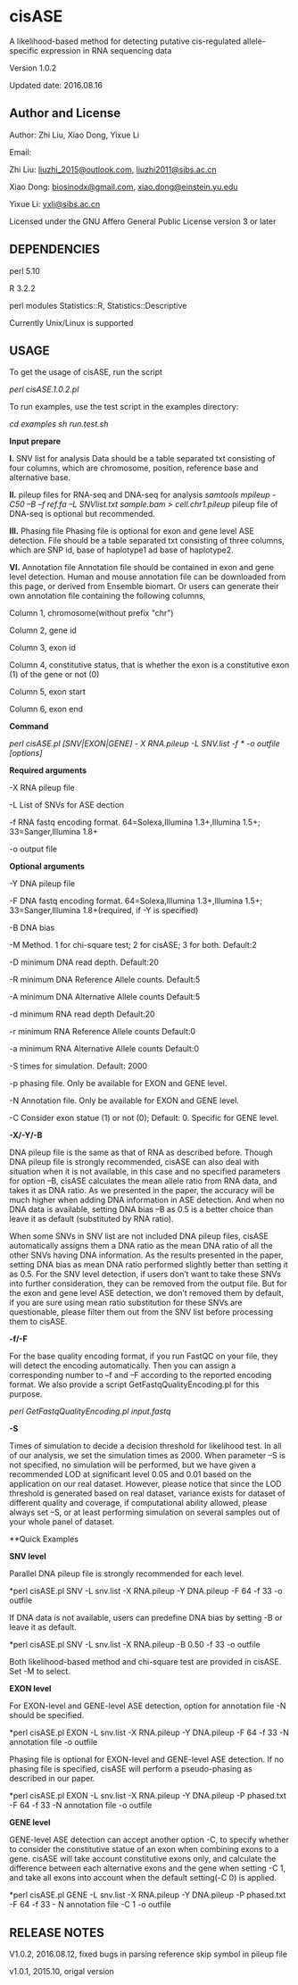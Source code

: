 # cisASE
A likelihood-based method for detecting putative cis-regulated allele-specific expression in RNA sequencing data

Version 1.0.2

Updated date: 2016.08.16

#####
## Author and License

Author: Zhi Liu, Xiao Dong, Yixue Li

Email: 

Zhi Liu: liuzhi_2015@outlook.com, liuzhi2011@sibs.ac.cn

Xiao Dong: biosinodx@gmail.com, xiao.dong@einstein.yu.edu

Yixue Li: yxli@sibs.ac.cn


Licensed under the GNU Affero General Public License version 3 or later

#####

## DEPENDENCIES

perl 5.10

R 3.2.2

perl modules  Statistics::R, Statistics::Descriptive

Currently Unix/Linux is supported 
#####
## USAGE

To get the usage of cisASE, run the script

*perl cisASE.1.0.2.pl*

To run examples, use the test script in the examples directory:

*cd examples
sh run.test.sh*

**Input prepare**

**I.** SNV list for analysis
Data should be a table separated txt consisting of four columns, which are chromosome, position, reference base and alternative base. 
 
**II.** pileup files for RNA-seq and DNA-seq for analysis
*samtools mpileup -C50 –B –f ref.fa –L SNVlist.txt sample.bam > cell.chr1.pileup*
pileup file of DNA-seq is optional but recommended. 

**III.** Phasing file
Phasing file is optional for exon and gene level ASE detection.
File should be a table separated txt consisting of three columns, which are SNP id, base of haplotype1 ad base of haplotype2. 

**VI.** Annotation file
Annotation file should be contained in exon and gene level detection. Human and mouse annotation file can be downloaded from this page, or derived from Ensemble biomart. Or users can generate their own annotation file containing the following columns,

Column 1, chromosome(without prefix "chr")

Column 2, gene id

Column 3, exon id

Column 4, constitutive status, that is whether the exon is a constitutive exon (1) of the gene or not (0)

Column 5, exon start

Column 6, exon end

**Command**

*perl cisASE.pl  [SNV|EXON|GENE]  - X RNA.pileup -L SNV.list -f * -o outfile [options]*

**Required arguments**

-X	RNA pileup file

-L	List of SNVs for ASE dection 

-f	RNA fastq encoding format. 64=Solexa,Illumina 1.3+,Illumina 1.5+; 33=Sanger,Illumina 1.8+

-o	output file 

**Optional arguments**

-Y	DNA pileup file

-F	DNA fastq encoding format. 64=Solexa,Illumina 1.3+,Illumina 1.5+; 33=Sanger,Illumina 1.8+(required, if -Y is specified)

-B	DNA bias

-M	Method. 1 for chi-square test; 2 for cisASE; 3 for both. Default:2

-D	minimum DNA read depth. Default:20

-R	minimum DNA Reference Allele counts. Default:5

-A	minimum DNA Alternative Allele counts Default:5

-d	minimum RNA read depth Default:20 

-r	minimum RNA Reference Allele counts Default:0

-a	minimum RNA Alternative Allele counts Default:0

-S	times for simulation. Default: 2000

-p	phasing file. Only be available for EXON and GENE level. 

-N	Annotation file. Only be available for EXON and GENE level. 

-C	Consider exon statue (1) or not (0); Default: 0. Specific for GENE level. 


**-X/-Y/-B**

DNA pileup file is the same as that of RNA as described before. Though DNA pileup file is strongly recommended, cisASE can also deal with situation when it is not available, in this case and no specified parameters for option –B, cisASE calculates the mean allele ratio from RNA data, and takes it as DNA ratio. As we presented in the paper, the accuracy will be much higher when adding DNA information in ASE detection. And when no DNA data is available, setting DNA bias –B as 0.5 is a better choice than leave it as default (substituted by RNA ratio).

When some SNVs in SNV list are not included DNA pileup files, cisASE automatically assigns them a DNA ratio as the mean DNA ratio of all the other SNVs having DNA information. As the results presented in the paper, setting DNA bias as mean DNA ratio performed slightly better than setting it as 0.5. For the SNV level detection, if users don’t want to take these SNVs into further consideration, they can be removed from the output file. But for the exon and gene level ASE detection, we don’t removed them by default, if you are sure using mean ratio substitution for these SNVs are questionable, please filter them out from the SNV list before processing them to cisASE. 

**-f/-F**

For the base quality encoding format, if you run FastQC on your file, they will detect the encoding automatically. Then you can assign a corresponding number to –f and –F according to the reported encoding format. We also provide a script GetFastqQualityEncoding.pl for this purpose. 

*perl GetFastqQualityEncoding.pl input.fastq*

**-S**

Times of simulation to decide a decision threshold for likelihood test. In all of our analysis, we set the simulation times as 2000. When parameter –S is not specified, no simulation will be performed, but we have given a recommended LOD at significant level 0.05 and 0.01 based on the application on our real dataset. However, please notice that since the LOD threshold is generated based on real dataset, variance exists for dataset of different quality and coverage, if computational ability allowed, please always set –S, or at least performing simulation on several samples out of your whole panel of dataset.

**Quick Examples

**SNV level**

Parallel DNA pileup file is strongly recommended for each level.

*perl cisASE.pl SNV -L snv.list -X RNA.pileup -Y DNA.pileup -F 64 -f 33 -o outfile

If DNA data is not available, users can predefine DNA bias by setting -B or leave it as default.

*perl cisASE.pl SNV -L snv.list -X RNA.pileup -B 0.50 -f 33 -o outfile

Both likelihood-based method and chi-square test are provided in cisASE. Set -M to select.

**EXON level**

For EXON-level and GENE-level ASE detection, option for annotation file -N should be specified.

*perl cisASE.pl EXON -L snv.list -X RNA.pileup -Y DNA.pileup -F 64 -f 33 -N annotation file -o outfile 

Phasing file is optional for EXON-level and GENE-level ASE detection. If no phasing file is specified, cisASE will perform a pseudo-phasing as described in our paper.

*perl cisASE.pl EXON -L snv.list -X RNA.pileup -Y DNA.pileup -P phased.txt -F 64 -f 33 -N annotation file -o outfile

**GENE level**

GENE-level ASE detection can accept another option -C, to specify whether to consider the constitutive statue of an exon when combining exons to a gene. cisASE will take account  constitutive exons only, and calculate the difference between each alternative exons and the gene when setting -C 1, and take all exons into account when the default setting(-C 0) is applied.

*perl cisASE.pl GENE -L snv.list -X RNA.pileup -Y DNA.pileup -P phased.txt -F 64 -f 33 - N annotation file -C 1 -o outfile

## RELEASE NOTES

V1.0.2, 2016.08.12, fixed bugs in parsing reference skip symbol in pileup file

v1.0.1, 2015.10, origal version

